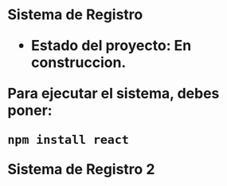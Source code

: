 <h1> Sistema de Registro
  
- Estado del proyecto: En construccion.

Para ejecutar el sistema, debes poner:

```npm install react```

Sistema de Registro 2

